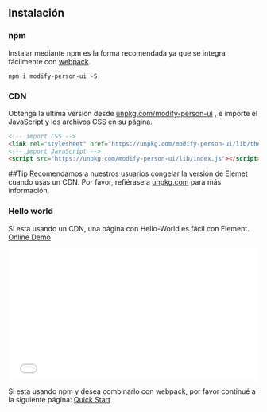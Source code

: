 ## Instalación

### npm

Instalar mediante npm es la forma recomendada ya que se integra fácilmente con [webpack](https://webpack.js.org/).

```shell
npm i modify-person-ui -S
```

### CDN

Obtenga la última versión desde [unpkg.com/modify-person-ui](https://unpkg.com/modify-person-ui/) , e importe el JavaScript y los archivos CSS en su página.

```html
<!-- import CSS -->
<link rel="stylesheet" href="https://unpkg.com/modify-person-ui/lib/theme-chalk/index.css">
<!-- import JavaScript -->
<script src="https://unpkg.com/modify-person-ui/lib/index.js"></script>
```

##Tip
Recomendamos a nuestros usuarios congelar la versión de Elemet cuando usas un CDN. Por favor, refiérase a [unpkg.com](https://unpkg.com) para más información.

### Hello world

Si esta usando un CDN, una página con Hello-World es fácil con Element. [Online Demo](https://codepen.io/ziyoung/pen/rRKYpd)

<iframe height="265" style="width: 100%;" scrolling="no" title="Element demo" src="//codepen.io/ziyoung/embed/rRKYpd/?height=265&theme-id=light&default-tab=html,result" frameborder="no" allowtransparency="true" allowfullscreen="true">
  See the Pen <a href='https://codepen.io/ziyoung/pen/rRKYpd/'>Element demo</a> by hetech
  (<a href='https://codepen.io/ziyoung'>@ziyoung</a>) on <a href='https://codepen.io'>CodePen</a>.
</iframe>

Si esta usando npm y desea combinarlo con webpack, por favor continué a la siguiente página: [Quick Start](/#/es/component/quickstart)
